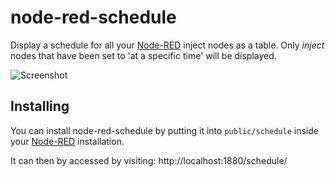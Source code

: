 node-red-schedule
=================
Display a schedule for all your [Node-RED] inject nodes as a table.
Only *inject* nodes that have been set to 'at a specific time' will be displayed.

![Screenshot](https://raw.githubusercontent.com/njh/node-red-schedule/master/screenshot1.png)

Installing
----------

You can install node-red-schedule by putting it into ```public/schedule``` inside your [Node-RED] installation.

It can then by accessed by visiting: http://localhost:1880/schedule/



[Node-RED]:     http://www.nodered.org/
